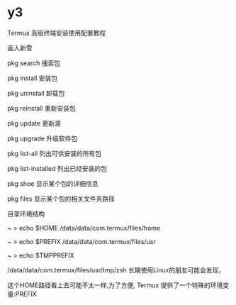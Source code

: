 # y3

Termux 高级终端安装使用配置教程

画入新雪


pkg search <query>              搜索包

pkg install <package>           安装包

pkg uninstall <package>         卸载包

pkg reinstall <package>         重新安装包

pkg update                      更新源

pkg upgrade                     升级软件包

pkg list-all                    列出可供安装的所有包

pkg list-installed              列出已经安装的包

pkg shoe <package>              显示某个包的详细信息

pkg files <package>             显示某个包的相关文件夹路径


目录环境结构

~ > echo $HOME
/data/data/com.termux/files/home

 ~ > echo $PREFIX
/data/data/com.termux/files/usr

 ~ > echo $TMPPREFIX

/data/data/com.termux/files/usr/tmp/zsh
长期使用Linux的朋友可能会发现，

这个HOME路径看上去可能不太一样,为了方便,
Termux 提供了一个特殊的环境变量:PREFIX




